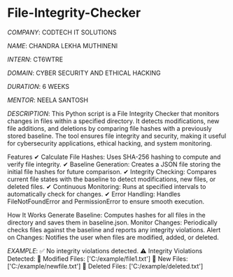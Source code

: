 # File-Integrity-Checker

*COMPANY*: CODTECH IT SOLUTIONS

*NAME*: CHANDRA LEKHA MUTHINENI

*INTERN*: CT6WTRE

*DOMAIN*: CYBER SECURITY AND ETHICAL HACKING

*DURATION*: 6 WEEKS

*MENTOR*: NEELA SANTOSH


*DESCRIPTION*:
              This Python script is a File Integrity Checker that monitors changes in files within a specified directory. It detects modifications, new file additions, and deletions by comparing file hashes with a previously stored baseline. The tool ensures file integrity and security, making it useful for cybersecurity applications, ethical hacking, and system monitoring.

Features
✔ Calculate File Hashes: Uses SHA-256 hashing to compute and verify file integrity.
✔ Baseline Generation: Creates a JSON file storing the initial file hashes for future comparison.
✔ Integrity Checking: Compares current file states with the baseline to detect modifications, new files, or deleted files.
✔ Continuous Monitoring: Runs at specified intervals to automatically check for changes.
✔ Error Handling: Handles FileNotFoundError and PermissionError to ensure smooth execution.

How It Works
Generate Baseline: Computes hashes for all files in the directory and saves them in baseline.json.
Monitor Changes: Periodically checks files against the baseline and reports any integrity violations.
Alert on Changes: Notifies the user when files are modified, added, or deleted.


*EXAMPLE*:
          ✅ No integrity violations detected.
⚠️ Integrity Violations Detected:
🔹 Modified Files: ['C:/example/file1.txt']
🔹 New Files: ['C:/example/newfile.txt']
🔹 Deleted Files: ['C:/example/deleted.txt']
